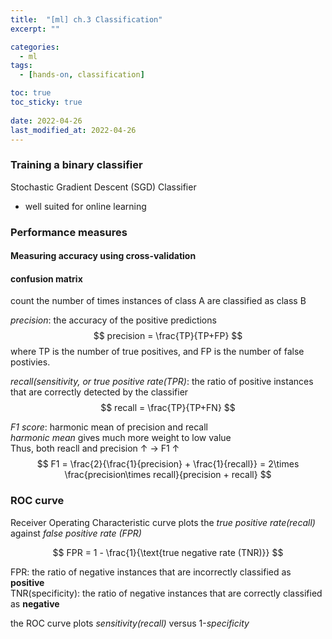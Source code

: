 ```yaml
---
title:  "[ml] ch.3 Classification"
excerpt: ""

categories:
  - ml
tags:
  - [hands-on, classification]

toc: true
toc_sticky: true
 
date: 2022-04-26
last_modified_at: 2022-04-26
---
```


### Training a binary classifier

Stochastic Gradient Descent (SGD) Classifier
- well suited for online learning

### Performance measures

#### Measuring accuracy using cross-validation

#### confusion matrix

count the number of times instances of class A are classified as class B

*precision*: the accuracy of the positive predictions
$$
    precision = \frac{TP}{TP+FP}
$$
where TP is the number of true positives, and FP is the number of false postivies.

*recall(sensitivity, or true positive rate(TPR)*: the ratio of positive instances that are correctly detected by the classifier
$$
    recall = \frac{TP}{TP+FN}
$$

*F1 score*: harmonic mean of precision and recall  
*harmonic mean* gives much more weight to low value  
Thus, both reacll and precision &uarr; \-> F1 &uarr;
$$
    F1 = \frac{2}{\frac{1}{precision} + \frac{1}{recall}} = 2\times \frac{precision\times recall}{precision + recall}
$$


### ROC curve

Receiver Operating Characteristic curve plots the *true positive rate(recall)* against *false positive rate (FPR)*

$$
  FPR = 1 - \frac{1}{\text{true negative rate (TNR)}}
$$

FPR: the ratio of negative instances that are incorrectly classified as **positive**  
TNR(specificity): the ratio of negative instances that are correctly classified as **negative**

the ROC curve plots *sensitivity(recall)* versus 1-*specificity*


